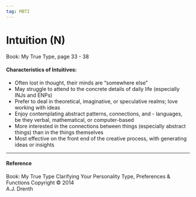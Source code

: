 ```yaml
---
tag: MBTI
---
```


# Intuition (N)

Book: My True Type, page 33 - 38

#### Characteristics of Intuitives:
- Often lost in thought, their minds are “somewhere else”
- May struggle to attend to the concrete details of daily life (especially INJs and ENPs)
- Prefer to deal in theoretical, imaginative, or speculative realms; love working with ideas
- Enjoy contemplating abstract patterns, connections, and - languages, be they verbal, mathematical, or computer-based
- More interested in the connections between things (especially abstract things) than in the things themselves
- Most effective on the front end of the creative process, with generating ideas or insights

---

#### Reference
Book: My True Type
Clarifying Your Personality Type, Preferences & Functions
Copyright © 2014  
A.J. Drenth